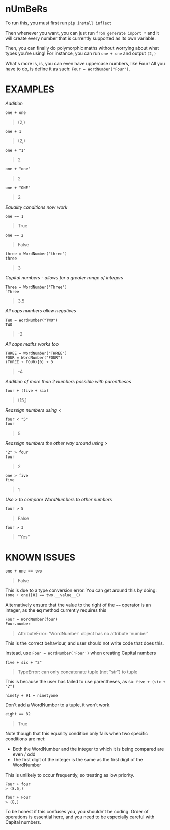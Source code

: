 # nUmBeRs

To run this, you must first run `pip install inflect`

Then whenever you want, you can just run `from generate import *` and it will create every number that is currently supported as its own variable.

Then, you can finally do polymorphic maths without worrying about what types you're using! For instance, you can run `one + one` and output `(2,)`

What's more is, is, you can even have uppercase numbers, like Four! All you have to do, is define it as such: `Four = WordNumber("Four")`.


# EXAMPLES

*Addition*

```
one + one
```
> (2,)

```
one + 1
```
> (2,)

```
one + "1"
```
> 2

```
one + "one"
```
> 2

```
one + "ONE"
```
> 2

*Equality conditions now work*

```
one == 1
```
> True

```
one == 2
```
> False

```
three = WordNumber("three")
three
```
> 3


*Capital numbers - allows for a greater range of integers*

```
Three = WordNumber("Three")
`Three
```
> 3.5

*All caps numbers allow negatives*

```
TWO = WordNumber("TWO")
TWO
```
> -2

*All caps maths works too*

```
THREE = WordNumber("THREE")
FOUR = WordNumber("FOUR")
(THREE + FOUR)[0] + 3
```
> -4

*Addition of more than 2 numbers possible with parentheses*

```
four + (five + six)
```
> (15,)

*Reassign numbers using <*

```
four < "5"
four
```
> 5

*Reassign numbers the other way around using >*
```
"2" > four
four
```
> 2

```
one > five
five
```
> 1

*Use > to compare WordNumbers to other numbers*

```
four > 5
```
> False

```
four > 3
```
> "Yes"


# KNOWN ISSUES

```
one + one == two
```
> False

This is due to a type conversion error. You can get around this by doing: `(one + one)[0] == two.__value__()`

Alternatively ensure that the value to the right of the `==` operator is an integer, as the __eq__ method currently requires this

```
Four = WordNumber(four)
Four.number
```
> AttributeError: 'WordNumber' object has no attribute 'number'

This is the correct behaviour, and user should not write code that does this.

Instead, use `Four = WordNumber('Four')` when creating Capital numbers

```
five + six + "2"
```
> TypeError: can only concatenate tuple (not "str") to tuple

This is because the user has failed to use parentheses, as so: `five + (six + "2")`

```
ninety + 91 + ninetyone
```
>

Don't add a WordNumber to a tuple, it won't work.

```
eight == 82
```
> True

Note though that this equality condition only fails when two specific conditions are met:
- Both the WordNumber and the integer to which it is being compared are even / odd
- The first digit of the integer is the same as the first digit of the WordNumber

This is unlikely to occur frequently, so treating as low priority.

```
Four + four
> (8.5,)

four + Four
> (8,)
```
To be honest if this confuses you, you shouldn't be coding. Order of operations is essential here, and you need to be especially careful with Capital numbers.
